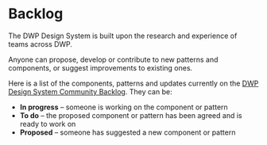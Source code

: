 # Backlog

The DWP Design System is built upon the research and experience of teams across DWP.

Anyone can propose, develop or contribute to new patterns and components, or suggest improvements to existing ones.

Here is a list of the components, patterns and updates currently on the [DWP Design System Community Backlog](https://github.com/dwp/design-system-community-backlog/projects/1). They can be:
- **In progress** – someone is working on the component or pattern
- **To do** – the proposed component or pattern has been agreed and is ready to work on
- **Proposed** – someone has suggested a new component or pattern

